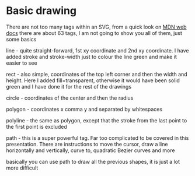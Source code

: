 # Basic drawing

There are not too many tags within an SVG, from a quick look on [MDN web docs](https://developer.mozilla.org/en-US/docs/Web/SVG/Reference/Element) there are about 63 tags, I am not going to show you all of them, just some basics

line - quite straight-forward, 1st xy coordinate and 2nd xy coordinate. I have added stroke and stroke-width just to colour the line green and make it easier to see

rect - also simple, coordinates of the top left corner and then the width and height. Here I added fill=transparent, otherwise it would have been solid green and I have done it for the rest of the drawings

circle - coordinates of the center and then the radius

polygon - coordinates x comma y and separated by whitespaces

polyline - the same as polygon, except that the stroke from the last point to the first point is excluded

path - this is a super powerful tag. Far too complicated to be covered in this presentation. There are instructions to move the cursor, draw a line horizontally and vertically, curve to, quadratic Bezier curves and more

basically you can use path to draw all the previous shapes, it is just a lot more difficult
